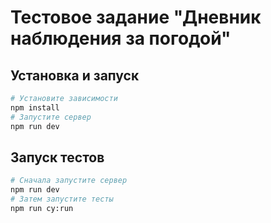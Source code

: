 # Тестовое задание "Дневник наблюдения за погодой"

## Установка и запуск

```bash
# Установите зависимости
npm install
# Запустите сервер
npm run dev
```

## Запуск тестов

```bash
# Сначала запустите сервер
npm run dev
# Затем запустите тесты
npm run cy:run
```
